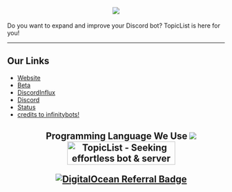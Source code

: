 <h2 align='center'>
  <img src="https://pbs.twimg.com/profile_banners/1505194289323823105/1678624541/1500x500" />
  <br> 
</h2>
<p>
Do you want to expand and improve your Discord bot? TopicList is here for you!
</p>

<hr>

<h2>
  Our Links
</h2>

<ul>
  <li><a href="https://topiclist.xyz">Website</a></li>
<li><a href="https://beta.topiclist.xyz">Beta</a></li>
<li><a href="https://discordinflux.xyz">DiscordInflux</a></li>
  <li><a href="https://discord.gg/Jad6TcdEet">Discord</a></li>
  <li><a href="https://topiclist.xyz/status">Status</a></li>
<li><a href="https://infinitybots.gg">credits to infinitybots!</a></li
</ul>

<h2 align='center'>
 Programming Language We Use
   
<img src="https://skillicons.dev/icons?i=java,css,html,docker,discord,net,r,rust,tailwind,github,git,cloudflare,astro,pug,go,nodejs,nextjs,mongodb,nodejs,react,redis,tailwind,ts,vscode&theme=dark" />
</div>
<a href="https://www.producthunt.com/posts/topiclist?utm_source=badge-featured&utm_medium=badge&utm_souce=badge-topiclist" target="_blank"><img src="https://api.producthunt.com/widgets/embed-image/v1/featured.svg?post_id=389425&theme=dark" alt="TopicList - Seeking&#0032;effortless&#0032;bot&#0032;&#0038;&#0032;server&#0032;management&#0063;&#0032;Try&#0032;Topiclist | Product Hunt" style="width: 250px; height: 54px;" width="250" height="54" /></a>

[![DigitalOcean Referral Badge](https://web-platforms.sfo2.cdn.digitaloceanspaces.com/WWW/Badge%201.svg)](https://www.digitalocean.com/?refcode=a6b81cde8d44&utm_campaign=Referral_Invite&utm_medium=Referral_Program&utm_source=badge)
<br />
</h2>
